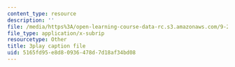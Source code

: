 ```yaml
---
content_type: resource
description: ''
file: /media/https%3A/open-learning-course-data-rc.s3.amazonaws.com/9-20-animal-behavior-fall-2013/5165fd95e8d80936478d7d18af34bd08_472239.srt
file_type: application/x-subrip
resourcetype: Other
title: 3play caption file
uid: 5165fd95-e8d8-0936-478d-7d18af34bd08
---
```

